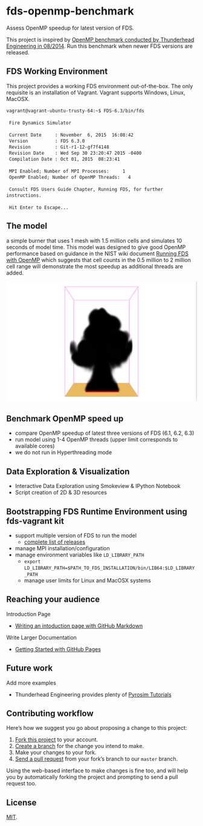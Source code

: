 # fds-openmp-benchmark

Assess OpenMP speedup for latest version of FDS.

This project is inspired by [OpenMP benchmark conducted by Thunderhead Engineering in 08/2014](http://www.thunderheadeng.com/2014/08/openmp-benchmarks/). Run this benchmark when newer FDS versions are released.

## FDS Working Environment
This project provides a working FDS environment out-of-the-box. The only requisite is an installation of Vagrant. Vagrant supports Windows, Linux, MacOSX.

```shell
vagrant@vagrant-ubuntu-trusty-64:~$ FDS-6.3/bin/fds

 Fire Dynamics Simulator

 Current Date     : November  6, 2015  16:08:42
 Version          : FDS 6.3.0
 Revision         : Git-r1-12-gf7f4148
 Revision Date    : Wed Sep 30 23:20:47 2015 -0400
 Compilation Date : Oct 01, 2015  08:23:41

 MPI Enabled; Number of MPI Processes:     1
 OpenMP Enabled; Number of OpenMP Threads:   4

 Consult FDS Users Guide Chapter, Running FDS, for further instructions.

 Hit Enter to Escape...
```


## The model
 a simple burner that uses 1 mesh with 1.5 million cells and simulates 10 seconds of model time. This model was designed to give good OpenMP performance based on guidance in the NIST wiki document [Running FDS with OpenMP](https://github.com/firemodels/fds-smv/wiki/OpenMP-Notes) which suggests that cell counts in the 0.5 million to 2 million cell range will demonstrate the most speedup as additional threads are added.


![Image of FDS Model](/images/burner-model.png)

## Benchmark OpenMP speed up

* compare OpenMP speedup of latest three versions of FDS (6.1, 6.2, 6.3)
* run model using 1-4 OpenMP threads (upper limit corresponds to available cores)
* we do not run in Hyperthreading mode


## Data Exploration & Visualization

* Interactive Data Exploration using Smokeview & IPython Notebook
* Script creation of 2D & 3D resources


## Bootstrapping FDS Runtime Environment using fds-vagrant kit
* support multiple version of FDS to run the model
  * [complete list of releases](http://firemodels.github.io/fds-smv/downloads.html)
* manage MPI installation/configuration
* manage environment variables like `LD_LIBRARY_PATH` 
  * `export LD_LIBRARY_PATH=$PATH_TO_FDS_INSTALLATION/bin/LIB64:$LD_LIBRARY_PATH` 
  * manage user limits for Linux and MacOSX systems


## Reaching your audience

Introduction Page
* [Writing an intoduction page with GitHub Markdown]()


Write Larger Documentation 
* [Getting Started with GitHub Pages](https://guides.github.com/features/pages)


## Future work

Add more examples
* Thunderhead Engineering provides plenty of [Pyrosim Tutorials](http://www.thunderheadeng.com/pyrosim/fundamentals/)


## Contributing workflow

Here’s how we suggest you go about proposing a change to this project:

1. [Fork this project][fork] to your account.
2. [Create a branch][branch] for the change you intend to make.
3. Make your changes to your fork.
4. [Send a pull request][pr] from your fork’s branch to our `master` branch.

Using the web-based interface to make changes is fine too, and will help you
by automatically forking the project and prompting to send a pull request too.

[fork]: https://help.github.com/articles/fork-a-repo/
[branch]: https://help.github.com/articles/creating-and-deleting-branches-within-your-repository
[pr]: https://help.github.com/articles/using-pull-requests/

## License

[MIT](./LICENSE).
